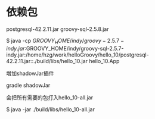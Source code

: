 依赖包
=====

postgresql-42.2.11.jar
groovy-sql-2.5.8.jar

$ java -cp $GROOVY_HOME/indy/groovy-2.5.7-indy.jar:$GROOVY_HOME/indy/groovy-sql-2.5.7-indy.jar:/home/hzg/work/helloGroovy/hello_10/postgresql-42.2.11.jar::./build/libs/hello_10.jar hello_10.App

增加shadowJar插件

gradle shadowJar

会把所有需要的包打入hello_10-all.jar

$ java -jar ./build/libs/hello_10-all.jar